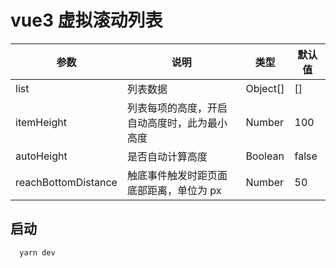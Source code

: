 # vue3 虚拟滚动列表

| 参数                | 说明                                         | 类型     | 默认值 |
| ------------------- | -------------------------------------------- | -------- | ------ |
| list                | 列表数据                                     | Object[] | []     |
| itemHeight          | 列表每项的高度，开启自动高度时，此为最小高度 | Number   | 100    |
| autoHeight          | 是否自动计算高度                             | Boolean  | false  |
| reachBottomDistance | 触底事件触发时距页面底部距离，单位为 px      | Number   | 50     |

## 启动

```
  yarn dev
```
